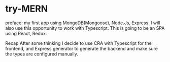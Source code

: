 # try-MERN
preface:
my first app using MongoDB(Mongoose), Node.Js, Express.
I will also use this opportunity to work with Typescript.
This is going to be an SPA using React, Redux.

Recap
After some thinking I decide to use CRA with Typescript for the frontend, and Express generator to generate the backend and make sure the types are configured manually.
